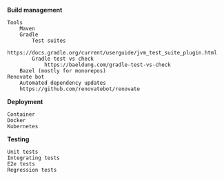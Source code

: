 **Build management**

    Tools
        Maven
        Gradle
            Test suites 
                https://docs.gradle.org/current/userguide/jvm_test_suite_plugin.html
            Gradle test vs check
                https://baeldung.com/gradle-test-vs-check
        Bazel (mostly for monorepos)
    Renovate bot 
        Automated dependency updates
        https://github.com/renovatebot/renovate

**Deployment**

    Container
    Docker
    Kubernetes

**Testing**

    Unit tests
    Integrating tests
    E2e tests
    Regression tests

    

